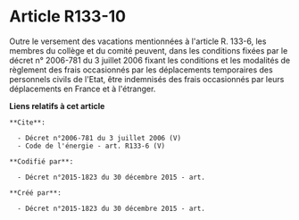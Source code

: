 # Article R133-10

Outre le versement des vacations mentionnées à l'article R. 133-6, les membres du collège et du comité peuvent, dans les
conditions fixées par le décret n° 2006-781 du 3 juillet 2006 fixant les conditions et les modalités de règlement des frais
occasionnés par les déplacements temporaires des personnels civils de l'Etat, être indemnisés des frais occasionnés par leurs
déplacements en France et à l'étranger.

**Liens relatifs à cet article**

	**Cite**:

	  - Décret n°2006-781 du 3 juillet 2006 (V)
	  - Code de l'énergie - art. R133-6 (V)

	**Codifié par**:

	  - Décret n°2015-1823 du 30 décembre 2015 - art.

	**Créé par**:

	  - Décret n°2015-1823 du 30 décembre 2015 - art.
